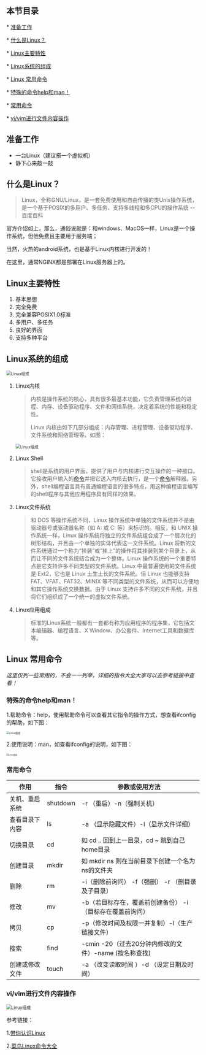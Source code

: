 ## 本节目录
  \* [准备工作](#准备工作)

  \* [什么是Linux？](#什么是linux)

  \* [Linux主要特性](#linux主要特性)

  \* [Linux系统的组成](#linux系统的组成)

  \* [Linux 常用命令](#linux-常用命令)

   \* [特殊的命令help和man！](#特殊的命令help和man)

   \* [常用命令](\u0023\u5e38\u7528\u547d\u4ee4)

   \* [vi/vim进行文件内容操作](#vivim进行文件内容操作)

## 准备工作

- 一台Linux（建议搭一个虚拟机）
- 静下心来敲一敲

## 什么是Linux？

> Linux，全称GNU/Linux，是一套免费使用和自由传播的类Unix操作系统，是一个基于POSIX的多用户、多任务、支持多线程和多CPU的操作系统 --百度百科

官方介绍如上，那么，通俗说就是：和windows、MacOS一样，Linux是一个操作系统，但他免费且主要用于服务端；

当然，火热的android系统，也是基于Linux内核进行开发的！

在这里，通常NGINX都是部署在Linux服务器上的。

## Linux主要特性

1. 基本思想
2. 完全免费
3. 完全兼容POSIX1.0标准
4. 多用户、多任务
5. 良好的界面
6. 支持多种平台

## Linux系统的组成

<img src="./image/shell.png" alt="Linux组成" style="zoom:75%;" align="center"/>

1. Linux内核

   > 内核是操作系统的核心，具有很多最基本功能，它负责管理系统的进程、内存、设备驱动程序、文件和网络系统，决定着系统的性能和稳定性。
   >
   > Linux 内核由如下几部分组成：内存管理、进程管理、设备驱动程序、文件系统和网络管理等。如图：

   <img src="./image/core.jpeg" alt="Linux组成" style="zoom:75%;" align="center"/>

2. Linux Shell

   > shell是系统的用户界面，提供了用户与内核进行交互操作的一种接口。它接收用户输入的[命令](https://www.linuxcool.com/)并把它送入内核去执行，是一个[命令](https://www.linuxcool.com/)解释器。另外，shell编程语言具有普通编程语言的很多特点，用这种编程语言编写的shell程序与其他应用程序具有同样的效果。

3. Linux文件系统

   > 和 DOS 等操作系统不同，Linux 操作系统中单独的文件系统并不是由驱动器号或驱动器名称（如 A: 或 C: 等）来标识的。相反，和 UNIX 操作系统一样，Linux 操作系统将独立的文件系统组合成了一个层次化的树形结构，并且由一个单独的实体代表这一文件系统。Linux 将新的文件系统通过一个称为“挂装”或“挂上”的操作将其挂装到某个目录上，从而让不同的文件系统结合成为一个整体。Linux 操作系统的一个重要特点是它支持许多不同类型的文件系统。Linux 中最普遍使用的文件系统是 Ext2，它也是 Linux 土生土长的文件系统。但 Linux 也能够支持 FAT、VFAT、FAT32、MINIX 等不同类型的文件系统，从而可以方便地和其它操作系统交换数据。由于 Linux 支持许多不同的文件系统，并且将它们组织成了一个统一的虚拟文件系统。

4. Linux应用组成

   > 标准的Linux系统一般都有一套都有称为应用程序的程序集，它包括文本编辑器、编程语言、X Window、办公套件、Internet工具和数据库等。

## Linux 常用命令

*这里仅列一些常用的，不会一一列举，详细的指令大全大家可以去参考链接中查看！*

### 特殊的命令help和man！

1.帮助命令：help，使用帮助命令可以查看其它指令的操作方式，想查看ifconfig的帮助，如下图：

<img src="./image/help.png" alt="Linux组成" style="zoom:45%;" align="center"/>

2.使用说明：man，如查看ifconfig的说明，如下图：

<img src="./image/man.png" alt="Linux组成" style="zoom:35%;" align="center"/>

### 常用命令

| 作用           | 指令     | 参数或使用方法                                             |
| -------------- | -------- | ---------------------------------------------------------- |
| 关机、重启系统 | shutdown | -r （重启）-n（强制关机）                                  |
| 查看目录下内容 | ls       | -a （显示隐藏文件）-l（显示文件详细）                      |
| 切换目录       | cd       | 如 cd .. 回到上一目录，cd ~ 跳到自己home目录               |
| 创建目录       | mkdir    | 如 mkdir ns 则在当前目录下创建一个名为ns的文件夹           |
| 删除           | rm       | -i（删除前询问） -f（强删） -r （删目录及子目录）          |
| 修改           | mv       | -b（若目标存在，覆盖前创建备份） -i （目标存在覆盖前询问） |
| 拷贝           | cp       | -p（修改时间及权限一并复制）-l（生产链接文件）             |
| 搜索           | find     | -cmin -20（过去20分钟内修改的文件）-name (按名称查找)      |
| 创建或修改文件 | touch    | -a （改变读取时间 ）-d （设定日期及时间）                  |

### vi/vim进行文件内容操作

<img src="./image/vi-vim.gif" alt="Linux组成" style="zoom:80%;" align="center"/>

参考链接：

1.[带你认识Linux](https://www.linuxprobe.com/linux-system-structure.html)

2.[菜鸟Linux命令大全](https://www.runoob.com/linux/linux-command-manual.html)

